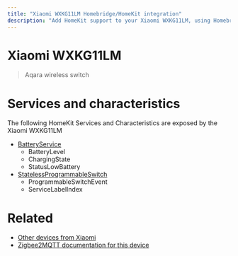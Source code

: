 ```yaml
---
title: "Xiaomi WXKG11LM Homebridge/HomeKit integration"
description: "Add HomeKit support to your Xiaomi WXKG11LM, using Homebridge, Zigbee2MQTT and homebridge-z2m."
---
```

<!---
This file has been GENERATED using src/docgen/docgen.ts
DO NOT EDIT THIS FILE MANUALLY!
-->
# Xiaomi WXKG11LM
> Aqara wireless switch


# Services and characteristics
The following HomeKit Services and Characteristics are exposed by
the Xiaomi WXKG11LM

* [BatteryService](../../battery.md)
  * BatteryLevel
  * ChargingState
  * StatusLowBattery
* [StatelessProgrammableSwitch](../../action.md)
  * ProgrammableSwitchEvent
  * ServiceLabelIndex


# Related
* [Other devices from Xiaomi](../index.md#xiaomi)
* [Zigbee2MQTT documentation for this device](https://www.zigbee2mqtt.io/devices/WXKG11LM.html)